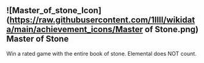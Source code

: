 ## ![Master_of_stone_Icon](https://raw.githubusercontent.com/1IlIl/wikidata/main/achievement_icons/Master of Stone.png) Master of Stone


Win a rated game with the entire book of stone. Elemental does NOT count.
